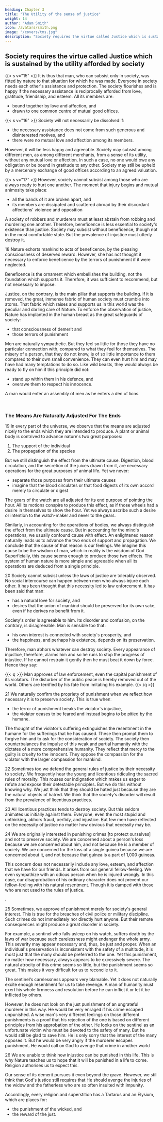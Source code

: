 ```yaml
---
heading: Chapter 3
title: "The Utility of the sense of justice"
weight: 14
author: "Adam Smith"
icon: /avatars/smith.png
image: "/covers/tms.jpg"
description: "Society requires the virtue called Justice which is sustained by the utility afforded by society"
---
```




## Society requires the virtue called Justice which is sustained by the utility afforded by society

{{< s v="15" >}} It is thus that man, who can subsist only in society, was fitted by nature to that situation for which he was made. Everyone in society needs each other's assistance and protection. The society flourishes and is happy if the necessary assistance is reciprocally afforded from love, gratitude, friendship, and esteem. All its members are: 
- bound together by love and affection, and
- drawn to one common centre of mutual good offices.


{{< s v="16" >}} Society will not necessarily be dissolved if: 
- the necessary assistance does not come from such generous and disinterested motives, and
- there were no mutual love and affection among its members.

However, it will be less happy and agreeable. Society may subsist among different men, as among different merchants, from a sense of its utility, without any mutual love or affection. In such a case, no one would owe any obligation or be bound in gratitude to any other. Society may still be upheld by a mercenary exchange of good offices according to an agreed valuation.
 

{{< s v="17" >}} However, society cannot subsist among those who are always ready to hurt one another. The moment that injury begins and mutual animosity take place: 
- all the bands of it are broken apart, and
- its members are dissipated and scattered abroad by their discordant affections' violence and opposition

A society of robbers and murderers must at least abstain from robbing and murdering one another. Therefore, beneficence is less essential to society's existence than justice. Society may subsist without beneficence, though not in the most comfortable state. But the prevalence of injustice must utterly destroy it.


18 Nature exhorts mankind to acts of beneficence, by the pleasing consciousness of deserved reward. However, she has not thought it necessary to enforce beneficence by the terrors of punishment if it were neglected. 

Beneficence is the ornament which embellishes the building, not the foundation which supports it. Therefore, it was sufficient to recommend, but not necessary to impose. 

Justice, on the contrary, is the main pillar that supports the building. If it is removed, the great, immense fabric of human society must crumble into atoms. That fabric which raises and supports us in this world was the peculiar and darling care of Nature. To enforce the observation of justice, Nature has implanted in the human breast as the great safeguards of society: 
- that consciousness of demerit and
- those terrors of punishment
<!--  which attend the violation of the following: 
- to protect the weak
- to curb the violent
- to chastise the guilty -->

Men are naturally sympathetic. But they feel so little for those they have no particular connection with, compared to what they feel for themselves. The misery of a person, that they do not know, is of so little importance to them compared to their own small convenience. They can even hurt him and may have had many temptations to do so. Like wild beasts, they would always be ready to fly on him if this principle did not: 
- stand up within them in his defence, and
- overawe them to respect his innocence.
<!--  person, who is merely their fellow-creature, -->

A man would enter an assembly of men as he enters a den of lions.

<br>

### The Means Are Naturally Adjusted For The Ends

19 In every part of the universe, we observe that the means are adjusted nicely to the ends which they are intended to produce. A plant or animal body is contrived to advance nature's two great purposes: 

1. The support of the individual
2. The propagation of the species

But we still distinguish the effect from the ultimate cause. Digestion, blood circulation, and the secretion of the juices drawn from it, are necessary operations for the great purposes of animal life. Yet we never: 
- separate those purposes from their ultimate causes <!-- try to account for them from those purpose of life as from their efficient causes -->
- imagine that the blood circulates or that food digests of its own accord merely to circulate or digest

The gears of the watch are all adjusted for its end purpose of pointing the hour. All its motions conspire to produce this effect, as if those wheels had a desire in themselves to show the hour. Yet we always ascribe such a desire or intention to the watch-maker and never to the gears.

<!-- The spring does not intend to tell the hour as much as the wheels do. -->

Similarly, in accounting for the operations of bodies, we always distinguish the effect from the ultimate cause. But in accounting for the mind's operations, we usually confound cause with effect. An enlightened reason naturally leads us to advance the two ends of support and propagation. We conclude that the cause of that reason is our feelings.<!--  sentiments and actions to advance those ends. --> We imagine this cause to be the wisdom of man, which in reality is the wisdom of God. Superficially, this cause seems enough to produce those two effects. The system of human nature is more simple and agreeable when all its operations are deduced from a single principle.


20 Society cannot subsist unless the laws of justice are tolerably observed. No social intercourse can happen between men who always injure each other. It has been thought that this necessity led to law enforcement. It has been said that man: 
- has a natural love for society, and
- desires that the union of mankind should be preserved for its own sake, even if he derives no benefit from it.

Society's order is agreeable to him. Its disorder and confusion, on the contrary, is disagreeable. Man is sensible too that: 
- his own interest is connected with society's prosperity, and
- the happiness, and perhaps his existence, depends on its preservation.

Therefore, man abhors whatever can destroy society. <!-- He is willing to do anything to hinder it. Injustice necessarily tends to destroy society. --> Every appearance of injustice, therefore, alarms him and so he runs to stop the progress of injustice. <!-- If allowed to go on, it would quickly end everything that is dear to him. --> If he cannot restrain it gently then he must beat it down by force. <!-- At any rate, he must stop its further progress. --> Hence they say: 

{{< q >}}
Man approves of law enforcement, even the capital punishment of its violators. The disturber of the public peace is hereby removed out of the world. Others are terrified by his fate from imitating his example.
{{< /q >}}


21 We naturally confirm the propriety of punishment when we reflect how necessary it is to preserve society. This is true when:  
- the terror of punishment breaks the violator's injustice,
- the violator ceases to be feared and instead begins to be pitied by the humane.

The thought of the violator's suffering extinguishes the resentment in the humane for the sufferings that he has caused. These then prompt them to forgive him and to ask for the consideration of society. The society then counterbalances the impulse of this weak and partial humanity with the dictates of a more comprehensive humanity. They reflect that mercy to the guilty is cruelty to the innocent. They oppose the compassion for the violator with the larger compassion for mankind.
<!-- , and- save him from that punishment, which in all their cool hours they considered as the proper retribution. -->
<!-- 's general interest -->

22 Sometimes too we defend the general rules of justice by their necessity to society. We frequently hear the young and licentious ridiculing the sacred rules of morality. This rouses our indignation which makes us eager to refute and expose their detestable principles. But we do this without knowing why. We just think that they should be hated just because they are the natural objects of hatred. We think that the society's disorder will result from the prevalence of licentious practices.
<!-- are unwilling to: 
- assign this as the only reason why we condemn them, nor
- pretend that it is merely because we hate them. -->
<!-- - professing the most abominable maxims of conduct: 
- sometimes from the corruption,
- more frequently from vanity. -->
 <!-- It is their intrinsic hatefulness which originally inflames us against them. --> 
<!-- But when we are asked why we should not act in such way, the very question supposes that this way of acting is not the natural object of those sentiments. Therefore, we must show them that it should be so for the sake of something else.

On this account, we generally cast about for other arguments. Its first consideration is the  Therefore, we seldom fail to insist on this topic. -->


23 All licentious practices tends to destroy society. But this seldom animates us initially against them. Everyone, even the most stupid and unthinking, abhors fraud, perfidy, and injustice. <!-- Everyone delights to see them punished. --> But few men have reflected on the necessity of justice no matter how obvious that necessity may be.


24 We are originally interested in punishing crimes [to protect ourselves] and not to preserve society. We are concerned about a person's loss because we are concerned about him, and not because he is a member of society. We are concerned for the loss of a single guinea because we are concerned about it, and not because that guinea is a part of 1,000 guineas.

This concern does not necessarily include any love, esteem, and affection that we have for our friends. It arises from our general fellow-feeling. We even sympathize with an odious person when he is injured wrongly. In this case, our disapprobation of his ordinary character does not prevent our fellow-feeling with his natural resentment. Though it is damped with those who are not used to the rules of justice.
<!-- for our fellow-creatures -->.
<!-- - we should be concerned for the society's destruction, --> 
<!-- - we should be concerned for the loss of the whole sum. -->
<!-- It is not a regard to society's preservation which originally . Our concern for the happiness of individuals does not commonly arise from our concern for society's happiness. 
 -->
<!-- In neither case does our regard for the individuals arise from our regard for the multitude. But in both cases, our regard for the multitude is compounded and made up of the particular regards which we feel for its different individuals. 
When a small sum is unjustly taken from us, we do not prosecute the injury so much from a regard to preserve our whole fortune, as from a regard to the amount that we have lost. -->
<!-- When a single man is injured, we demand punishment of the wrong. Our desire comes from a concern for that injured man and not so much for society.  --> 
<!-- - not extremely candid or
- have not been accustomed to regulate their natural sentiments by general rules. -->


25 Sometimes, we approve of punishment merely for society's general interest. This is true for the breaches of civil police or military discipline. Such crimes do not immediately nor directly hurt anyone. But their remote consequences might produce a great disorder in society.

For example, a sentinel who falls asleep on his watch, suffers death by the laws of war because such carelessness might endanger the whole army. This severity may appear necessary and, thus, be just and proper. When an individual's preservation is inconsistent with the safety of a multitude, it is most just that the many should be preferred to the one. Yet this punishment, no matter how necessary, always appears to be excessively severe. The natural atrocity of this crime seems so little, but the punishment seems so great. This makes it very difficult for us to reconcile to it.

The sentinel's carelessness appears very blamable. Yet it does not naturally excite enough resentment for us to take revenge. A man of humanity must exert his whole firmness and resolution before he can inflict it or let it be inflicted by others.

However, he does not look on the just punishment of an ungrateful murderer in this way. <!-- His heart applauds the just retaliation due to such detestable crimes. --> He would be very enraged if his crime escaped unpunished. A wise man's very different feelings on those different punishments is a proof that his rejection of the one is based on different principles from his approbation of the other. He looks on the sentinel as an unfortunate victim who must be devoted to the safety of many. But he would still be glad to save him. He is only sorry that the interest of the many opposes it. But he would be very angry if the murderer escapes punishment. He would call on God to avenge that crime in another world<!-- , which mankind's injustice had neglected to chastise on earth. -->


26 We are unable to think how injustice can be punished in this life. This is why Nature teaches us to hope that it will be punished in a life to come. Religion authorises us to expect this.

<!-- Society's order cannot be maintained with such injustice. -->
Our sense of its demerit pursues it even beyond the grave. However, we still think that God's justice still requires that He should avenge the injuries of the widow and the fatherless who are so often insulted with impunity.
<!-- Its punishment there cannot deter the rest of mankind, who know it not, from being guilty of the like practices here. -->

Accordingly, every religion and superstition has a Tartarus and an Elysium, which are places for: 
- the punishment of the wicked, and
- the reward of the just.
